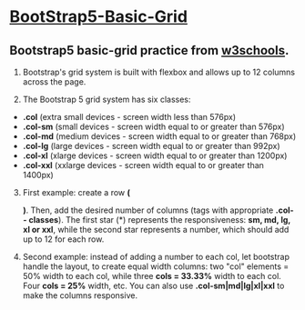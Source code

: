 # <a href="https://www.w3schools.com/bootstrap5/bootstrap_grid_basic.php" target="_blank">BootStrap5-Basic-Grid</a>
<h2>Bootstrap5 basic-grid practice from <a href="https://www.w3schools.com/" target="_blank">w3schools</a>.</h2>

1) Bootstrap's grid system is built with flexbox and allows up to 12 columns across the page.

2) The Bootstrap 5 grid system has six classes:
<ul><li><b>.col</b>   (extra small devices - screen width less than 576px)</li><li><b>.col-sm</b>   (small devices - screen width equal to or greater than 576px)
</li><li><b>.col-md</b>   (medium devices - screen width equal to or greater than 768px)</li><li><b>.col-lg</b>   (large devices - screen width equal to or greater than 992px)</li><li><b>.col-xl</b>  (xlarge devices - screen width equal to or greater than 1200px)</li><li><b>.col-xxl</b>  (xxlarge devices - screen width equal to or greater than 1400px)</li></ul>

3) First example: create a row <b>(<div class="row">)</b>. Then, add the desired number of columns (tags with appropriate <b>.col-*-* classes</b>). The first star (*) represents the responsiveness: <b>sm, md, lg, xl or xxl</b>, while the second star represents a number, which should add up to 12 for each row.

4) Second example: instead of adding a number to each col, let bootstrap handle the layout, to create equal width columns: two "col" elements = 50% width to each col, while three <b>cols = 33.33%</b> width to each col. Four <b>cols = 25%</b> width, etc. You can also use <b>.col-sm|md|lg|xl|xxl</b> to make the columns responsive.
